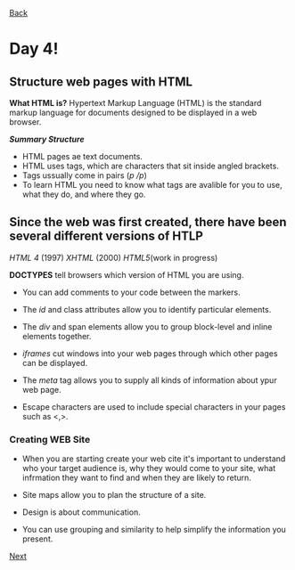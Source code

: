 [Back](https://katerynashydlovska.github.io/learning-journal/day3.html)

# Day 4!
## Structure web pages with HTML

**What HTML is?**
Hypertext Markup Language (HTML) is the standard markup language for documents designed to be displayed in a web browser.

**_Summary Structure_**

- HTML pages ae text documents.
- HTML uses tags, which are characters that sit inside angled brackets.
- Tags ussually come in pairs (_p_ _/p_)
- To learn HTML you need to know what tags are avalible for you to use, what they do, and where they go.

## Since the web was first created, there have been several different versions of HTLP

_HTML 4_ (1997)
_XHTML_ (2000)
_HTML5_(work in progress)

**DOCTYPES** tell browsers which version of HTML you are using.

+ You can add comments to your code between the _<!--and-->_ markers.

+ The _id_ and class attributes allow you to identify particular elements.

+ The _div_ and span elements allow you to group block-level and inline elements together.

+ _iframes_ cut windows into your web pages through which other pages can be displayed.

+ The _meta_ tag allows you to supply all kinds of information about ypur web page.

+ Escape characters are used to include special characters in your pages such as <,>.


### Creating WEB Site

+ When you are starting create your web cite it's important to understand who your target audience is, why they would come to your site, what infrmation they want to find and when they are likely to return.

+ Site maps allow you to plan the structure of a site.

+ Design is about communication.

+ You can use grouping and similarity to help simplify the information you present.









[Next](https://katerynashydlovska.github.io/learning-journal/day4CSS.html)